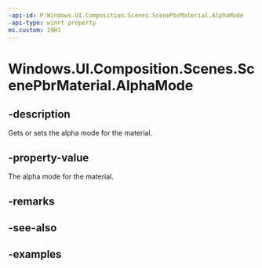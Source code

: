 ```yaml
---
-api-id: P:Windows.UI.Composition.Scenes.ScenePbrMaterial.AlphaMode
-api-type: winrt property
ms.custom: 19H1
---
```


<!-- Property syntax.
public SceneAlphaMode AlphaMode { get;  set; }
-->

# Windows.UI.Composition.Scenes.ScenePbrMaterial.AlphaMode

## -description

Gets or sets the alpha mode for the material.



## -property-value

The alpha mode for the material.

## -remarks

## -see-also

## -examples

